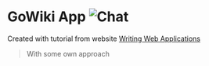 # GoWiki App ![Chat](https://img.shields.io/discord/471408727233265684?color=green&logo=EME&style=plastic)

Created with tutorial from website [Writing Web Applications](https://go.dev/doc/articles/wiki/)

> With some own approach
